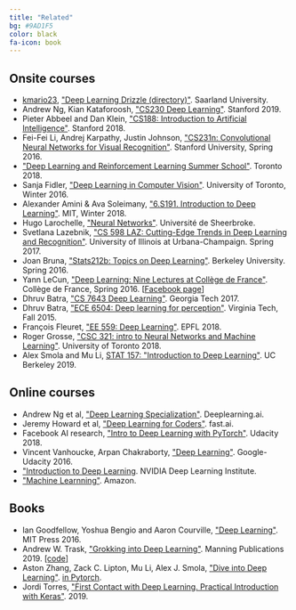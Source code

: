 ```yaml
---
title: "Related"
bg: #9AD1F5
color: black
fa-icon: book
---
```


## Onsite courses

* [kmario23](https://github.com/kmario23/), ["Deep Learning Drizzle (directory)"](https://deep-learning-drizzle.github.io/). Saarland University.
* Andrew Ng, Kian Kataforoosh, ["CS230 Deep Learning"](http://cs230.stanford.edu/). Stanford 2019.
* Pieter Abbeel and Dan Klein, ["CS188: Introduction to Artificial Intelligence"](https://inst.eecs.berkeley.edu/~cs188/fa18/index.html). Stanford 2018.
* Fei-Fei Li, Andrej Karpathy, Justin Johnson, ["CS231n: Convolutional Neural Networks for Visual Recognition"](http://cs231n.stanford.edu/). Stanford University, Spring 2016.
* ["Deep Learning and Reinforcement Learning Summer School"](http://videolectures.net/DLRLsummerschool2018_toronto/). Toronto 2018.
* Sanja Fidler, ["Deep Learning in Computer Vision"](http://www.cs.toronto.edu/~fidler/teaching/2015/CSC2523.html). University of Toronto, Winter 2016.
* Alexander Amini & Ava Soleimany, ["6.S191. Introduction to Deep Learning"](http://introtodeeplearning.com/). MIT, Winter 2018.
* Hugo Larochelle, ["Neural Networks"](http://info.usherbrooke.ca/hlarochelle/neural_networks/content.html). Université de Sheerbroke.
* Svetlana Lazebnik, ["CS 598 LAZ: Cutting-Edge Trends in Deep Learning and Recognition"](http://slazebni.cs.illinois.edu/spring17/). University of Illinois at Urbana-Champaign. Spring 2017.
* Joan Bruna, ["Stats212b: Topics on Deep Learning"](https://github.com/joanbruna/stat212b). Berkeley University. Spring 2016.
* Yann LeCun, ["Deep Learning: Nine Lectures at Collège de France"](http://cilvr.nyu.edu/doku.php?id=courses%3Adeeplearning-cdf2016%3Astart). Collège de France, Spring 2016. [[Facebook page](https://www.facebook.com/deeplearningcdf/?fref=nf)]
* Dhruv Batra, ["CS 7643 Deep Learning"](https://www.cc.gatech.edu/classes/AY2018/cs7643_fall/). Georgia Tech 2017.
* Dhruv Batra, ["ECE 6504: Deep learning for perception"](https://computing.ece.vt.edu/~f15ece6504/). Virginia Tech, Fall 2015.
* François Fleuret, ["EE 559: Deep Learning"](https://documents.epfl.ch/users/f/fl/fleuret/www/dlc/). EPFL 2018. 
* Roger Grosse, ["CSC 321: intro to Neural Networks and Machine Learning"](http://www.cs.toronto.edu/~rgrosse/courses/csc321_2018/). University of Toronto 2018.
* Alex Smola and Mu Li, [STAT 157: "Introduction to Deep Learning"](https://courses.d2l.ai/berkeley-stat-157/index.html). UC Berkeley 2019.

## Online courses
* Andrew Ng et al, ["Deep Learning Specialization"](https://www.deeplearning.ai/courses/). Deeplearning.ai.
* Jeremy Howard et al, ["Deep Learning for Coders"](https://course.fast.ai/). fast.ai.
* Facebook AI research, ["Intro to Deep Learning with PyTorch"](https://www.udacity.com/course/deep-learning-pytorch--ud188). Udacity 2018.
* Vincent Vanhoucke, Arpan Chakraborty, ["Deep Learning"](https://www.udacity.com/course/deep-learning--ud730). Google-Udacity 2016.
* ["Introduction to Deep Learning](https://www.nvidia.com/en-us/deep-learning-ai/education/). NVIDIA Deep Learning Institute.
* ["Machine Learnning"](https://aws.amazon.com/training/learning-paths/machine-learning/). Amazon.

## Books
* Ian Goodfellow, Yoshua Bengio and Aaron Courville, ["Deep Learning"](https://www.deeplearningbook.org/). MIT Press 2016.
* Andrew W. Trask, ["Grokking into Deep Learning"](https://www.manning.com/books/grokking-deep-learning?a_aid=grokkingdl&a_bid=32715258). Manning Publications 2019. [[code]]((https://github.com/iamtrask/Grokking-Deep-Learning))
* Aston Zhang, Zack C. Lipton, Mu Li, Alex J. Smola, ["Dive into Deep Learning"](http://www.d2l.ai). [in Pytorch](https://github.com/dsgiitr/d2l-pytorch).
* Jordi Torres, ["First Contact with Deep Learning. Practical Introduction with Keras"](https://torres.ai/deeplearning). 2019.

